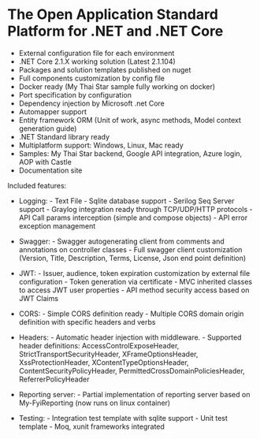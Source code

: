 # The Open Application Standard Platform for .NET and .NET Core


- External configuration file for each environment
- .NET Core 2.1.X working solution (Latest 2.1.104)
- Packages and solution templates published on nuget
- Full components customization by config file
- Docker ready (My Thai Star sample fully working on docker)
- Port specification by configuration
- Dependency injection by Microsoft .net Core
- Automapper support
- Entity framework ORM (Unit of work, async methods, Model context generation guide)
- .NET Standard library ready
- Multiplatform support: Windows, Linux, Mac ready
- Samples: My Thai Star backend, Google API integration, Azure login, AOP with Castle
- Documentation site

Included features:

- Logging:
              - Text File
              - Sqlite database support
              - Serilog Seq Server support
              - Graylog integration ready through TCP/UDP/HTTP protocols
              - API Call params interception (simple and compose objects)
              - API error exception management

- Swagger:
              - Swagger autogenerating client from comments and annotations on controller classes
              - Full swagger client customization (Version, Title, Description, Terms, License, Json end point definition)

- JWT:
              - Issuer, audience, token expiration customization by external file configuration
              - Token generation via certificate
              - MVC inherited classes to access JWT user properties
              - API method security access based on JWT Claims

- CORS:
              - Simple CORS definition ready
              - Multiple CORS domain origin definition with specific headers and verbs

- Headers:
              - Automatic header injection with middleware.
              - Supported header definitions: AccessControlExposeHeader, StrictTransportSecurityHeader, XFrameOptionsHeader, XssProtectionHeader, XContentTypeOptionsHeader, ContentSecurityPolicyHeader, PermittedCrossDomainPoliciesHeader, ReferrerPolicyHeader

- Reporting server:
              - Partial implementation of reporting server based on My-FyiReporting (now runs on linux container)

- Testing:
              - Integration test template with sqlite support
              - Unit test template
              - Moq, xunit frameworks integrated
